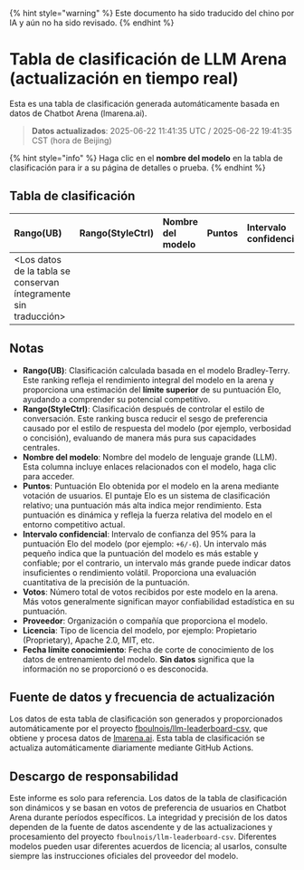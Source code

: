 
{% hint style="warning" %}
Este documento ha sido traducido del chino por IA y aún no ha sido revisado.
{% endhint %}

# Tabla de clasificación de LLM Arena (actualización en tiempo real)

Esta es una tabla de clasificación generada automáticamente basada en datos de Chatbot Arena (lmarena.ai).

> **Datos actualizados**: 2025-06-22 11:41:35 UTC / 2025-06-22 19:41:35 CST (hora de Beijing)

{% hint style="info" %}
Haga clic en el **nombre del modelo** en la tabla de clasificación para ir a su página de detalles o prueba.
{% endhint %}

## Tabla de clasificación

| Rango(UB) | Rango(StyleCtrl) | Nombre del modelo                                                                                                                                       | Puntos | Intervalo confidencial | Votos     | Proveedor               | Licencia                | Fecha límite conocimiento |
|:----------|:-----------------|:--------------------------------------------------------------------------------------------------------------------------------------------------------|:-------|:------------------------|:----------|:------------------------|:------------------------|:--------------------------|
| <Los datos de la tabla se conservan íntegramente sin traducción> |


## Notas

- **Rango(UB)**: Clasificación calculada basada en el modelo Bradley-Terry. Este ranking refleja el rendimiento integral del modelo en la arena y proporciona una estimación del **límite superior** de su puntuación Elo, ayudando a comprender su potencial competitivo.
- **Rango(StyleCtrl)**: Clasificación después de controlar el estilo de conversación. Este ranking busca reducir el sesgo de preferencia causado por el estilo de respuesta del modelo (por ejemplo, verbosidad o concisión), evaluando de manera más pura sus capacidades centrales.
- **Nombre del modelo**: Nombre del modelo de lenguaje grande (LLM). Esta columna incluye enlaces relacionados con el modelo, haga clic para acceder.
- **Puntos**: Puntuación Elo obtenida por el modelo en la arena mediante votación de usuarios. El puntaje Elo es un sistema de clasificación relativo; una puntuación más alta indica mejor rendimiento. Esta puntuación es dinámica y refleja la fuerza relativa del modelo en el entorno competitivo actual.
- **Intervalo confidencial**: Intervalo de confianza del 95% para la puntuación Elo del modelo (por ejemplo: `+6/-6`). Un intervalo más pequeño indica que la puntuación del modelo es más estable y confiable; por el contrario, un intervalo más grande puede indicar datos insuficientes o rendimiento volátil. Proporciona una evaluación cuantitativa de la precisión de la puntuación.
- **Votos**: Número total de votos recibidos por este modelo en la arena. Más votos generalmente significan mayor confiabilidad estadística en su puntuación.
- **Proveedor**: Organización o compañía que proporciona el modelo.
- **Licencia**: Tipo de licencia del modelo, por ejemplo: Propietario (Proprietary), Apache 2.0, MIT, etc.
- **Fecha límite conocimiento**: Fecha de corte de conocimiento de los datos de entrenamiento del modelo. **Sin datos** significa que la información no se proporcionó o es desconocida.

## Fuente de datos y frecuencia de actualización

Los datos de esta tabla de clasificación son generados y proporcionados automáticamente por el proyecto [fboulnois/llm-leaderboard-csv](https://github.com/fboulnois/llm-leaderboard-csv), que obtiene y procesa datos de [lmarena.ai](https://lmarena.ai/). Esta tabla de clasificación se actualiza automáticamente diariamente mediante GitHub Actions.

## Descargo de responsabilidad

Este informe es solo para referencia. Los datos de la tabla de clasificación son dinámicos y se basan en votos de preferencia de usuarios en Chatbot Arena durante períodos específicos. La integridad y precisión de los datos dependen de la fuente de datos ascendente y de las actualizaciones y procesamiento del proyecto `fboulnois/llm-leaderboard-csv`. Diferentes modelos pueden usar diferentes acuerdos de licencia; al usarlos, consulte siempre las instrucciones oficiales del proveedor del modelo.
